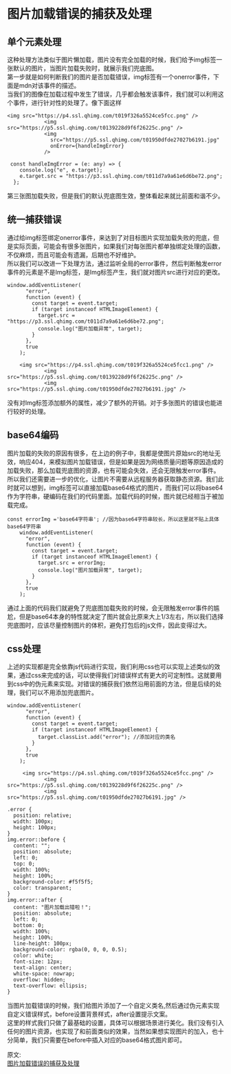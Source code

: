 # 图片加载错误的捕获及处理
## 单个元素处理
这种处理方法类似于图片懒加载，图片没有完全加载的时候，我们给予img标签一张默认的图片，当图片加载失败时，就展示我们兜底图。  
第一步就是如何判断我们的图片是否加载错误，img标签有一个onerror事件，下面是mdn对该事件的描述。  
当我们的图像在加载过程中发生了错误，几乎都会触发该事件，我们就可以利用这个事件，进行针对性的处理了。像下面这样  
``` 
<img src="https://p4.ssl.qhimg.com/t019f326a5524ce5fcc.png" />
            <img src="https://p5.ssl.qhimg.com/t0139228d9f6f26225c.png" />
            <img
              src="https://p5.ssl.qhimg.com/t01950dfde27027b6191.jpg"
              onError={handleImgError}
            />
            
 const handleImgError = (e: any) => {
    console.log("e", e.target);
    e.target.src = "https://p3.ssl.qhimg.com/t011d7a9a61e6d6be72.png";
  };           
```
第三张图加载失败，但是我们的默认兜底图生效，整体看起来就比前面和谐不少。  
## 统一捕获错误
通过给img标签绑定onerror事件，来达到了对目标图片实现加载失败的兜底，但是实际页面，可能会有很多张图片，如果我们对每张图片都单独绑定处理的函数，不仅麻烦，而且可能会有遗漏，后期也不好维护。  
所以我们可以改进一下处理方法，通过监听全局的error事件，然后判断触发error事件的元素是不是Img标签，是Img标签产生，我们就对图片src进行对应的更改。  
``` 
window.addEventListener(
      "error",
      function (event) {
        const target = event.target;
        if (target instanceof HTMLImageElement) {
          target.src = "https://p3.ssl.qhimg.com/t011d7a9a61e6d6be72.png";
          console.log("图片加载异常", target);
        }
      },
      true
    );
    
    <img src="https://p4.ssl.qhimg.com/t019f326a5524ce5fcc1.png" />
            <img src="https://p5.ssl.qhimg.com/t0139228d9f6f26225c.png" />
            <img src="https://p5.ssl.qhimg.com/t01950dfde27027b6191.jpg" />
```
没有对Img标签添加额外的属性，减少了额外的开销。对于多张图片的错误也能进行较好的处理。

## base64编码
图片加载的失败的原因有很多，在上边的例子中，我都是使图片原始src的地址无效，响应404，来模拟图片加载错误，但是如果是因为网络质量问题等原因造成的加载失败，那么加载兜底图的资源，也有可能会失效，还会无限触发error事件。所以我们还需要进一步的优化，让图片不需要从远程服务器获取静态资源。我们此时就可以想到，img标签可以直接加载base64格式的图片，而我们可以将base64作为字符串，硬编码在我们的代码里面。加载代码的时候，图片就已经相当于被加载完成。  
``` 
const errorImg ='base64字符串'; //因为base64字符串较长，所以这里就不贴上具体base64字符串
    window.addEventListener(
      "error",
      function (event) {
        const target = event.target;
        if (target instanceof HTMLImageElement) {
          target.src = errorImg;
          console.log("图片加载异常", target);
        }
      },
      true
    );
```
通过上面的代码我们就避免了兜底图加载失败的时候，会无限触发error事件的尴尬，但是base64本身的特性就决定了图片就会比原来大上1/3左右，所以我们选择兜底图时，应该尽量控制图片的体积，避免打包后的js文件，因此变得过大。  
## css处理
上述的实现都是完全依靠js代码进行实现，我们利用css也可以实现上述类似的效果，通过css来完成的话，可以使得我们对错误样式有更大的可定制性。这就要用到css中的伪元素来实现。对错误的捕获我们依然沿用前面的方法，但是后续的处理，我们可以不用添加兜底图片。  
``` 
window.addEventListener(
      "error",
      function (event) {
        const target = event.target;
        if (target instanceof HTMLImageElement) {
          target.classList.add("error"); //添加对应的类名
        }
      },
      true
    );
    
     <img src="https://p4.ssl.qhimg.com/t019f326a5524ce5fcc.png" />
            <img src="https://p5.ssl.qhimg.com/t0139228d9f6f26225c.png" />
            <img src="https://p5.ssl.qhimg.com/t01950dfde27027b6191.jpg" />
            
.error {
  position: relative;
  width: 100px;
  height: 100px;
}
img.error::before {
  content: "";
  position: absolute;
  left: 0;
  top: 0;
  width: 100%;
  height: 100%;
  background-color: #f5f5f5;
  color: transparent;
}
img.error::after {
  content: "图片加载出错啦！";
  position: absolute;
  left: 0;
  bottom: 0;
  width: 100%;
  height: 100%;
  line-height: 100px;
  background-color: rgba(0, 0, 0, 0.5);
  color: white;
  font-size: 12px;
  text-align: center;
  white-space: nowrap;
  overflow: hidden;
  text-overflow: ellipsis;
}
```
当图片加载错误的时候，我们给图片添加了一个自定义类名,然后通过伪元素实现自定义错误样式，before设置背景样式，after设置提示文案。  
这里的样式我们只做了最基础的设置，具体可以根据场景进行美化。我们没有引入任何的图片资源，也实现了和前面类似的效果，当然如果想实现图片的加入，也十分简单，我们只需要在before中插入对应的base64格式图片即可。

原文:  
[图片加载错误的捕获及处理](https://mp.weixin.qq.com/s/KKSVObuqchQOW3rWFkjbWQ)
